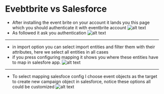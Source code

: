 # Evebtbrite vs Salesforce
* After installing the event brite on your account it lands you this page which you should authenticate it with eventbrite account 
![alt text](https://user-images.githubusercontent.com/7471619/31694204-cc6b01a0-b357-11e7-8179-ea561069d172.png)
* As followed it ask you authentication 
![alt text](https://user-images.githubusercontent.com/7471619/31694215-dae330f4-b357-11e7-8815-6fafd2ddcdec.png)
------
* in import option you can select import entities and filter them with their attributes, here we select all entities in all cases 
* if you press configuring mapping it shows you where these entities have to map in salesfore app.
![alt text](https://user-images.githubusercontent.com/7471619/31694226-e5ea1c74-b357-11e7-9c2e-03016b9b9762.png)
------
* To select mapping salesfoce config I choose event objects as the target to create new campaign object in salesforce, notice these options all could be customized 
![alt text](https://user-images.githubusercontent.com/7471619/31694247-0435a3ba-b358-11e7-96ee-25276eab54c1.png)

